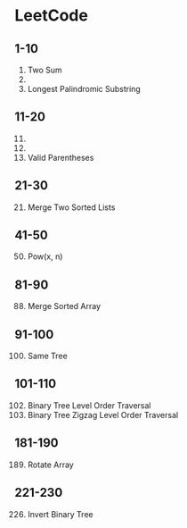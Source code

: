 # LeetCode

## 1-10
1. Two Sum
2. 
5. Longest Palindromic Substring

## 11-20
11.
12.
20. Valid Parentheses

## 21-30
21. Merge Two Sorted Lists

## 41-50
50. Pow(x, n)

## 81-90
88. Merge Sorted Array

## 91-100
100. Same Tree

## 101-110
102. Binary Tree Level Order Traversal
103. Binary Tree Zigzag Level Order Traversal

## 181-190
189. Rotate Array

## 221-230
226. Invert Binary Tree